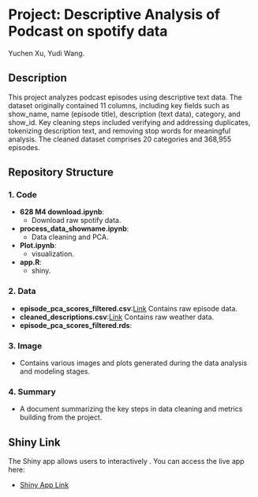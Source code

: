 #  Project: Descriptive Analysis of Podcast on spotify data
Yuchen Xu, Yudi Wang.

## Description
This project analyzes podcast episodes using descriptive text data. The dataset originally contained 11 columns, including key fields such as show_name, name (episode title), description (text data), category, and show_id. Key cleaning steps included verifying and addressing duplicates, tokenizing description text, and removing stop words for meaningful analysis. The cleaned dataset comprises 20 categories and 368,955 episodes.

## Repository Structure

### 1. Code
- **628 M4 download.ipynb**:
  - Download raw spotify data.
- **process_data_showname.ipynb**:
  - Data cleaning and PCA.
- **Plot.ipynb**:
  - visualization.
- **app.R**:
  - shiny.

### 2. Data
- **episode_pca_scores_filtered.csv**:[Link](https://drive.google.com/drive/folders/1v58ex2g1cIhyhanGa5GJoaqEuNIUv4dI?dmr=1&ec=wgc-drive-hero-goto) Contains raw episode data.
- **cleaned_descriptions.csv**:[Link](https://drive.google.com/drive/folders/1v58ex2g1cIhyhanGa5GJoaqEuNIUv4dI?dmr=1&ec=wgc-drive-hero-goto) Contains raw weather data.
- **episode_pca_scores_filtered.rds**:

### 3. Image
- Contains various images and plots generated during the data analysis and modeling stages.

### 4. Summary
- A document summarizing the key steps in data cleaning and metrics building from the project.

## Shiny Link
The Shiny app allows users to interactively . You can access the live app here:
- [Shiny App Link](https://yxu647.shinyapps.io/shiny/)
